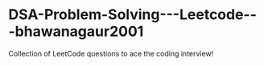 # DSA-Problem-Solving---Leetcode---bhawanagaur2001
Collection of LeetCode questions to ace the coding interview!
